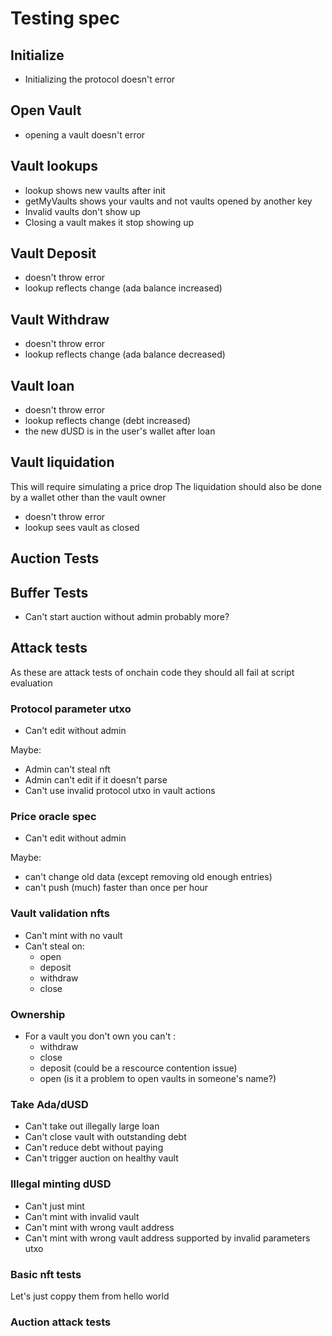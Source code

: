 # Testing spec

## Initialize
- Initializing the protocol doesn't error

## Open Vault
- opening a vault doesn't error

## Vault lookups
- lookup shows new vaults after init
- getMyVaults shows your vaults and not vaults opened by another key
- Invalid vaults don't show up
- Closing a vault makes it stop showing up

## Vault Deposit
- doesn't throw error
- lookup reflects change (ada balance increased)

## Vault Withdraw
- doesn't throw error
- lookup reflects change (ada balance decreased)

## Vault loan
- doesn't throw error
- lookup reflects change (debt increased)
- the new dUSD is in the user's wallet after loan

## Vault liquidation
This will require simulating a price drop
The liquidation should also be done by
a wallet other than the vault owner
- doesn't throw error
- lookup sees vault as closed

## Auction Tests


## Buffer Tests
- Can't start auction without admin
probably more?


## Attack tests

As these are attack tests of onchain code they should all fail at script evaluation

### Protocol parameter utxo
- Can't edit without admin

Maybe:
- Admin can't steal nft
- Admin can't edit if it doesn't parse
- Can't use invalid protocol utxo in vault actions

### Price oracle spec
- Can't edit without admin

Maybe:
- can't change old data (except removing old enough entries)
- can't push (much) faster than once per hour

### Vault validation nfts
- Can't mint with no vault
- Can't steal on:
	- open
	- deposit
	- withdraw
	- close

### Ownership
- For a vault you don't own you can't :
	- withdraw
	- close
	- deposit (could be a rescource contention issue)
	- open (is it a problem to open vaults in someone's name?)

### Take Ada/dUSD
- Can't take out illegally large loan
- Can't close vault with outstanding debt
- Can't reduce debt without paying
- Can't trigger auction on healthy vault

### Illegal minting dUSD
 - Can't just mint
 - Can't mint with invalid vault
 - Can't mint with wrong vault address
 - Can't mint with wrong vault address supported by invalid parameters utxo

### Basic nft tests
Let's just coppy them from hello world

### Auction attack tests
